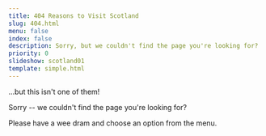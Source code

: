 ```yaml
---
title: 404 Reasons to Visit Scotland
slug: 404.html
menu: false
index: false
description: Sorry, but we couldn't find the page you're looking for?
priority: 0
slideshow: scotland01
template: simple.html
---
```


&hellip;but this isn't one of them!

Sorry -- we couldn't find the page you're looking for?

Please have a wee dram and choose an option from the menu.

